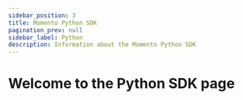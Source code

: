 ```yaml
---
sidebar_position: 3
title: Momento Python SDK
pagination_prev: null
sidebar_label: Python
description: Information about the Momento Python SDK
---
```


# Welcome to the Python SDK page
